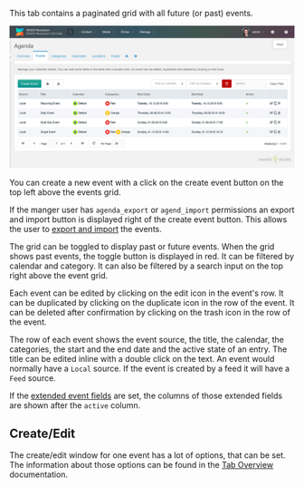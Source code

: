 This tab contains a paginated grid with all future (or past) events.

[![](img/events.png)](img/events.png)

You can create a new event with a click on the create event button on the top
left above the events grid.

If the manger user has `agenda_export` or `agend_import` permissions an export
and import button is displayed right of the create event button. This allows the
user to [export and import](../07_Export_Import_Events.md) the events.

The grid can be toggled to display past or future events. When the grid shows
past events, the toggle button is displayed in red. It can be filtered by
calendar and category. It can also be filtered by a search input on the top
right above the event grid.

Each event can be edited by clicking on the edit icon in the event's row. It can
be duplicated by clicking on the duplicate icon in the row of the event. It can
be deleted after confirmation by clicking on the trash icon in the row of the
event.

The row of each event shows the event source, the title, the calendar, the
categories, the start and the end date and the active state of an entry. The
title can be edited inline with a double click on the text. An event would
normally have a `Local` source. If the event is created by a feed it will have a
`Feed` source.

If the [extended event fields](../06_Extended_Fields.md) are set, the columns of
those extended fields are shown after the `active` column.

## Create/Edit

The create/edit window for one event has a lot of options, that can be set. The
information about those options can be found in the [Tab
Overview](01_Overview#createedit) documentation.
